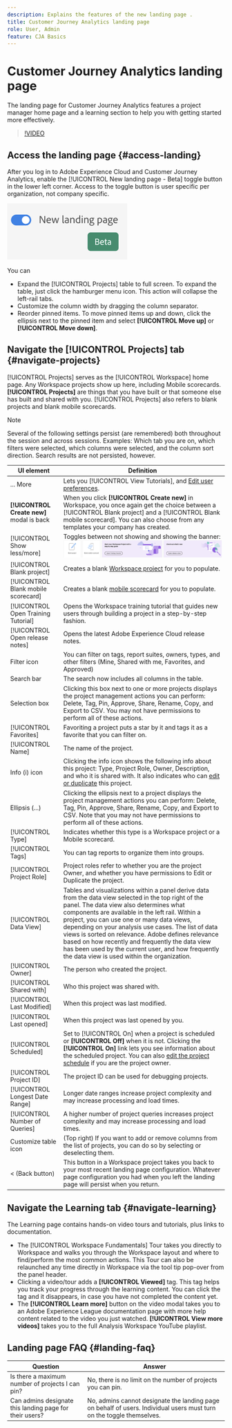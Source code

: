 ```yaml
---
description: Explains the features of the new landing page .
title: Customer Journey Analytics landing page
role: User, Admin
feature: CJA Basics
---
```

# Customer Journey Analytics landing page

The landing page for Customer Journey Analytics features a project manager home page and a learning section to help you with getting started more effectively.

>[!VIDEO](https://video.tv.adobe.com/v/334278/?quality=12)

## Access the landing page {#access-landing}

After you log in to Adobe Experience Cloud and Customer Journey Analytics, enable the [!UICONTROL New landing page - Beta] toggle button in the lower left corner. Access to the toggle button is user specific per organization, not company specific.

![Landing](assets/landing.png)

You can

* Expand the [!UICONTROL Projects] table to full screen. To expand the table, just click the hamburger menu icon. This action will collapse the left-rail tabs.
* Customize the column width by dragging the column separator. 
* Reorder pinned items. To move pinned items up and down, click the ellipsis next to the pinned item and select **[!UICONTROL Move up]** or **[!UICONTROL Move down]**. 

## Navigate the [!UICONTROL Projects] tab {#navigate-projects}

[!UICONTROL Projects] serves as the [!UICONTROL Workspace] home page. Any Workspace projects show up here, including Mobile scorecards. **[!UICONTROL Projects]** are things that you have built or that someone else has built and shared with you. [!UICONTROL Projects] also refers to blank projects and blank mobile scorecards.

>[!NOTE]
>
>Several of the following settings persist (are remembered) both throughout the session and across sessions. Examples: Which tab you are on, which filters were selected, which columns were selected, and the column sort direction. Search results are not persisted, however.

| UI element | Definition |
| --- | --- |
| ... More | Lets you [!UICONTROL View Tutorials], and [Edit user preferences](/help/analyze/analysis-workspace/user-preferences.md). |
| **[!UICONTROL Create new]** modal is back | When you click **[!UICONTROL Create new]** in Workspace, you once again get the choice between a [!UICONTROL Blank project] and a [!UICONTROL Blank mobile scorecard]. You can also choose from any templates your company has created. | 
| [!UICONTROL Show less/more] | Toggles between not showing and showing the banner: ![Top banner](assets/top-banner.png) |
| [!UICONTROL Blank project] | Creates a blank [Workspace project](https://experienceleague.adobe.com/docs/analytics/analyze/analysis-workspace/home.html?lang=en) for you to populate. |
| [!UICONTROL Blank mobile scorecard] | Creates a blank [mobile scorecard](https://experienceleague.adobe.com/docs/analytics/analyze/mobapp/curator.html?lang=en) for you to populate. |
| [!UICONTROL Open Training Tutorial] | Opens the Workspace training tutorial that guides new users through building a project in a step-by-step fashion.|
| [!UICONTROL Open release notes] | Opens the latest Adobe Experience Cloud release notes. |
| Filter icon | You can filter on tags, report suites, owners, types, and other filters (Mine, Shared with me, Favorites, and Approved)  |
| Search bar | The search now includes all columns in the table. |
| Selection box | Clicking this box next to one or more projects displays the project management actions you can perform: Delete, Tag, Pin, Approve, Share, Rename, Copy, and Export to CSV. You may not have permissions to perform all of these actions. |
| [!UICONTROL Favorites] | Favoriting a project puts a star by it and tags it as a favorite that you can filter on.  |
| [!UICONTROL Name] | The name of the project. |
| Info (i) icon | Clicking the info icon shows the following info about this project: Type, Project Role, Owner, Description, and who it is shared with. It also indicates who can [edit or duplicate](https://experienceleague.adobe.com/docs/analytics-platform/analysis-workspace/curate-share/share-projects.html) this project. |
| Ellipsis (...) | Clicking the ellipsis next to a project displays the project management actions you can perform: Delete, Tag, Pin, Approve, Share, Rename, Copy, and Export to CSV. Note that you may not have permissions to perform all of these actions. |
| [!UICONTROL Type] | Indicates whether this type is a Workspace project or a Mobile scorecard. |
| [!UICONTROL Tags] | You can tag reports to organize them into groups. |
| [!UICONTROL Project Role] | Project roles refer to whether you are the project Owner, and whether you have permissions to Edit or Duplicate the project.  |
| [!UICONTROL Data View] | Tables and visualizations within a panel derive data from the data view selected in the top right of the panel. The data view also determines what components are available in the left rail. Within a project, you can use one or many data views, depending on your analysis use cases. The list of data views is sorted on relevance. Adobe defines relevance based on how recently and frequently the data view has been used by the current user, and how frequently the data view is used within the organization. |
| [!UICONTROL Owner] | The person who created the project. |
| [!UICONTROL Shared with] | Who this project was shared with. |
| [!UICONTROL Last Modified] | When this project was last modified. |
| [!UICONTROL Last opened] | When this project was last opened by you. |
| [!UICONTROL Scheduled] | Set to [!UICONTROL On] when a project is scheduled or **[!UICONTROL Off]** when it is not. Clicking the **[!UICONTROL On]** link lets you see information about the scheduled project. You can also [edit the project schedule](/help/analyze/analysis-workspace/curate-share/t-schedule-report.md) if you are the project owner. |
| [!UICONTROL Project ID] | The project ID can be used for debugging projects. |
| [!UICONTROL Longest Date Range] | Longer date ranges increase project complexity and may increase processing and load times. |
| [!UICONTROL Number of Queries] | A higher number of project queries increases project complexity and may increase processing and load times. |
| Customize table icon | (Top right) If you want to add or remove columns from the list of projects, you can do so by selecting or deselecting them. |
| < (Back button) | This button in a Workspace project takes you back to your most recent landing page configuration. Whatever page configuration you had when you left the landing page will persist when you return. |

## Navigate the Learning tab {#navigate-learning}

The Learning page contains hands-on video tours and tutorials, plus links to documentation.

* The [!UICONTROL Workspace Fundamentals] Tour takes you directly to Workspace and walks you through the Workspace layout and where to find/perform the most common actions. This Tour can also be relaunched any time directly in Workspace via the tool tip pop-over from the panel header.
* Clicking a video/tour adds a **[!UICONTROL Viewed]** tag. This tag helps you track your progress through the learning content. You can click the tag and it disappears, in case you have not completed the content yet.
* The **[!UICONTROL Learn more]** button on the video modal takes you to an Adobe Experience League documentation page with more help content related to the video you just watched.  **[!UICONTROL View more videos]** takes you to the full Analysis Workspace YouTube playlist.

## Landing page FAQ {#landing-faq}

| Question | Answer |
| --- | --- |
| Is there a maximum number of projects I can pin? | No, there is no limit on the number of projects you can pin. |
| Can admins designate this landing page for their users? | No, admins cannot designate the landing page on behalf of users. Individual users must turn on the toggle themselves. |